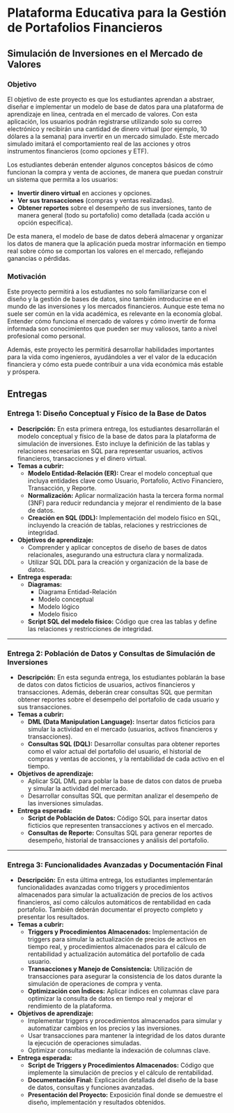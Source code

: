 # Plataforma Educativa para la Gestión de Portafolios Financieros

## Simulación de Inversiones en el Mercado de Valores

### Objetivo

El objetivo de este proyecto es que los estudiantes aprendan a abstraer, diseñar e implementar un modelo de base de datos para una plataforma de aprendizaje en línea, centrada en el mercado de valores. Con esta aplicación, los usuarios podrán registrarse utilizando solo su correo electrónico y recibirán una cantidad de dinero virtual (por ejemplo, 10 dólares a la semana) para invertir en un mercado simulado. Este mercado simulado imitará el comportamiento real de las acciones y otros instrumentos financieros (como opciones y ETF).

Los estudiantes deberán entender algunos conceptos básicos de cómo funcionan la compra y venta de acciones, de manera que puedan construir un sistema que permita a los usuarios:

- **Invertir dinero virtual** en acciones y opciones.
- **Ver sus transacciones** (compras y ventas realizadas).
- **Obtener reportes** sobre el desempeño de sus inversiones, tanto de manera general (todo su portafolio) como detallada (cada acción u opción específica).

De esta manera, el modelo de base de datos deberá almacenar y organizar los datos de manera que la aplicación pueda mostrar información en tiempo real sobre cómo se comportan los valores en el mercado, reflejando ganancias o pérdidas.

### Motivación

Este proyecto permitirá a los estudiantes no solo familiarizarse con el diseño y la gestión de bases de datos, sino también introducirse en el mundo de las inversiones y los mercados financieros. Aunque este tema no suele ser común en la vida académica, es relevante en la economía global. Entender cómo funciona el mercado de valores y cómo invertir de forma informada son conocimientos que pueden ser muy valiosos, tanto a nivel profesional como personal.

Además, este proyecto les permitirá desarrollar habilidades importantes para la vida como ingenieros, ayudándoles a ver el valor de la educación financiera y cómo esta puede contribuir a una vida económica más estable y próspera.

## Entregas

### **Entrega 1: Diseño Conceptual y Físico de la Base de Datos**

- **Descripción:** En esta primera entrega, los estudiantes desarrollarán el modelo conceptual y físico de la base de datos para la plataforma de simulación de inversiones. Esto incluye la definición de las tablas y relaciones necesarias en SQL para representar usuarios, activos financieros, transacciones y el dinero virtual.
- **Temas a cubrir:**
    - **Modelo Entidad-Relación (ER):** Crear el modelo conceptual que incluya entidades clave como Usuario, Portafolio, Activo Financiero, Transacción, y Reporte.
    - **Normalización:** Aplicar normalización hasta la tercera forma normal (3NF) para reducir redundancia y mejorar el rendimiento de la base de datos.
    - **Creación en SQL (DDL):** Implementación del modelo físico en SQL, incluyendo la creación de tablas, relaciones y restricciones de integridad.
- **Objetivos de aprendizaje:**
    - Comprender y aplicar conceptos de diseño de bases de datos relacionales, asegurando una estructura clara y normalizada.
    - Utilizar SQL DDL para la creación y organización de la base de datos.
- **Entrega esperada:**
    - **Diagramas:**
        - Diagrama Entidad-Relación
        - Modelo conceptual
        - Modelo lógico
        - Modelo físico
    - **Script SQL del modelo físico:** Código que crea las tablas y define las relaciones y restricciones de integridad.

---

### **Entrega 2: Población de Datos y Consultas de Simulación de Inversiones**

- **Descripción:** En esta segunda entrega, los estudiantes poblarán la base de datos con datos ficticios de usuarios, activos financieros y transacciones. Además, deberán crear consultas SQL que permitan obtener reportes sobre el desempeño del portafolio de cada usuario y sus transacciones.
- **Temas a cubrir:**
    - **DML (Data Manipulation Language):** Insertar datos ficticios para simular la actividad en el mercado (usuarios, activos financieros y transacciones).
    - **Consultas SQL (DQL):** Desarrollar consultas para obtener reportes como el valor actual del portafolio del usuario, el historial de compras y ventas de acciones, y la rentabilidad de cada activo en el tiempo.
- **Objetivos de aprendizaje:**
    - Aplicar SQL DML para poblar la base de datos con datos de prueba y simular la actividad del mercado.
    - Desarrollar consultas SQL que permitan analizar el desempeño de las inversiones simuladas.
- **Entrega esperada:**
    - **Script de Población de Datos:** Código SQL para insertar datos ficticios que representen transacciones y activos en el mercado.
    - **Consultas de Reporte:** Consultas SQL para generar reportes de desempeño, historial de transacciones y análisis del portafolio.

---

### **Entrega 3: Funcionalidades Avanzadas y Documentación Final**

- **Descripción:** En esta última entrega, los estudiantes implementarán funcionalidades avanzadas como triggers y procedimientos almacenados para simular la actualización de precios de los activos financieros, así como cálculos automáticos de rentabilidad en cada portafolio. También deberán documentar el proyecto completo y presentar los resultados.
- **Temas a cubrir:**
    - **Triggers y Procedimientos Almacenados:** Implementación de triggers para simular la actualización de precios de activos en tiempo real, y procedimientos almacenados para el cálculo de rentabilidad y actualización automática del portafolio de cada usuario.
    - **Transacciones y Manejo de Consistencia:** Utilización de transacciones para asegurar la consistencia de los datos durante la simulación de operaciones de compra y venta.
    - **Optimización con Índices:** Aplicar índices en columnas clave para optimizar la consulta de datos en tiempo real y mejorar el rendimiento de la plataforma.
- **Objetivos de aprendizaje:**
    - Implementar triggers y procedimientos almacenados para simular y automatizar cambios en los precios y las inversiones.
    - Usar transacciones para mantener la integridad de los datos durante la ejecución de operaciones simuladas.
    - Optimizar consultas mediante la indexación de columnas clave.
- **Entrega esperada:**
    - **Script de Triggers y Procedimientos Almacenados:** Código que implemente la simulación de precios y el cálculo de rentabilidad.
    - **Documentación Final:** Explicación detallada del diseño de la base de datos, consultas y funciones avanzadas.
    - **Presentación del Proyecto:** Exposición final donde se demuestre el diseño, implementación y resultados obtenidos.